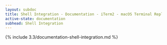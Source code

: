```yaml
---
layout: subdoc
title: Shell Integration - Documentation - iTerm2 - macOS Terminal Replacement
active-state: documentation
subhead: Shell Integration
---
```

{% include 3.3/documentation-shell-integration.md %}


